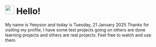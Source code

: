  <h1>
    <img src="https://emojis.slackmojis.com/emojis/images/1643510097/45343/hi.gif?1643510097" width="30"/> 
    Hello!
 </h1>
 <p>
    My name is Yeeyson and today is Tuesday, 21 January 2025
    Thanks for visiting my profile, I have some test projects going on others are done learning projects and others are real projects.
    Feel free to watch and use them.
 </p>